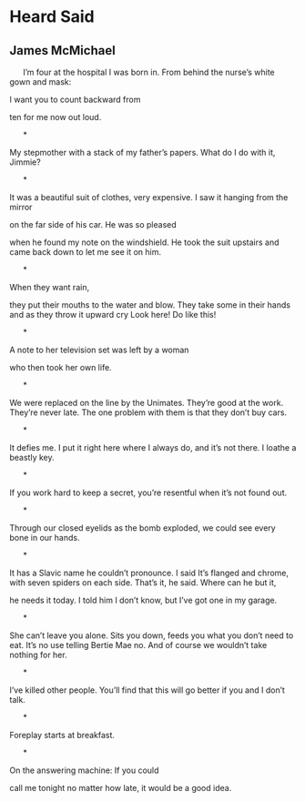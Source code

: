 # Heard Said
## James McMichael
      I’m four
at the hospital I was born in.
From behind the nurse’s
white gown and mask:

I want you to count backward from

ten for me now
out loud.

      *

My stepmother
with a stack of my father’s papers.
What do I
do with it,
Jimmie?

      *

It was a beautiful suit of clothes,
very expensive.
I saw it hanging from the mirror

on the far side of his car.
He was so pleased

when he found my note on the windshield.
He took the suit upstairs
and came back down
to let me see it on him.

      *

When they want rain,

they put their mouths to the water and blow.
They take some in their hands
and as they throw it upward cry
Look here!
Do like this!

      *

A note to her
television set
was left by a woman

who then took her own life.

      *

We were replaced on the line by the Unimates.
They’re good at the work. They’re never late. The one
problem with them is that they
don’t buy cars.

      *

It defies me.
I put it right here where I
always do,
and it’s not there.
I loathe a beastly key.

      *

If you work hard to keep a secret,
you’re resentful when it’s not found out.

      *

Through our closed
eyelids as the bomb exploded,
we could see every bone in our hands.

      *

It has a Slavic name he couldn’t pronounce. I said
It’s flanged and chrome,
with seven spiders on each side.
That’s it, he said. Where can he but it,

he needs it today. I told him
I don’t know, but I’ve got one in my garage.

      *

She can’t leave you alone.
Sits you down,
feeds you what you don’t need to eat.
It’s no use telling Bertie Mae no.
And of course we wouldn’t take nothing for her.

      *

I’ve killed other people.
You’ll find that this will go better
if you and I don’t talk.

      *

Foreplay starts at breakfast.

      *

On the answering machine:
If you could

call me tonight
no matter how late,
it would be a good idea.